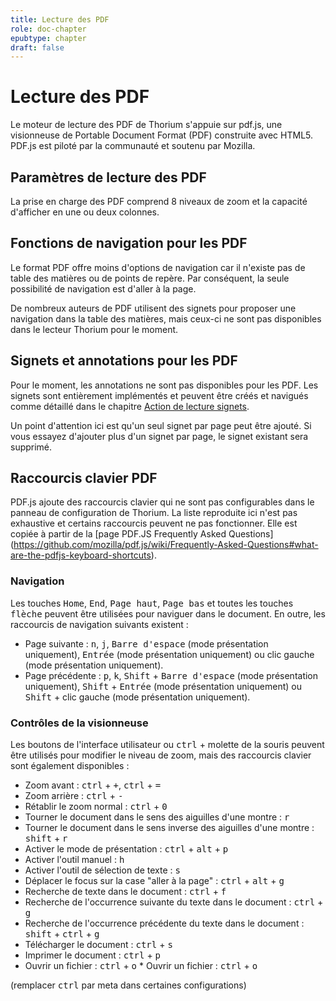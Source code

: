 ```yaml
---
title: Lecture des PDF
role: doc-chapter
epubtype: chapter
draft: false
---
```


# Lecture des PDF

Le moteur de lecture des PDF de Thorium s'appuie sur pdf.js, une visionneuse de Portable Document Format (PDF) construite avec HTML5. PDF.js est piloté par la communauté et soutenu par Mozilla.

## Paramètres de lecture des PDF

La prise en charge des PDF comprend 8 niveaux de zoom et la capacité d'afficher en une ou deux colonnes.

## Fonctions de navigation pour les PDF

Le format PDF offre moins d'options de navigation car il n'existe pas de table des matières ou de points de repère. Par conséquent, la seule possibilité de navigation est d'aller à la page.

De nombreux auteurs de PDF utilisent des signets pour proposer une navigation dans la table des matières, mais ceux-ci ne sont pas disponibles dans le lecteur Thorium pour le moment.

## Signets et annotations pour les PDF

Pour le moment, les annotations ne sont pas disponibles pour les PDF. Les signets sont entièrement implémentés et peuvent être créés et navigués comme détaillé dans le chapitre [Action de lecture signets](../230_bookmarks/index.xhtml).

Un point d'attention ici est qu'un seul signet par page peut être ajouté. Si vous essayez d'ajouter plus d'un signet par page, le signet existant sera supprimé.

## Raccourcis clavier PDF

PDF.js ajoute des raccourcis clavier qui ne sont pas configurables dans le panneau de configuration de Thorium. La liste reproduite ici n'est pas exhaustive et certains raccourcis peuvent ne pas fonctionner. Elle est copiée à partir de la [page PDF.JS Frequently Asked Questions] (https://github.com/mozilla/pdf.js/wiki/Frequently-Asked-Questions#what-are-the-pdfjs-keyboard-shortcuts).

### Navigation

Les touches <kbd>Home</kbd>, <kbd>End</kbd>, <kbd>Page haut</kbd>, <kbd>Page bas</kbd> et toutes les touches <kbd>flèche</kbd> peuvent être utilisées pour naviguer dans le document. En outre, les raccourcis de navigation suivants existent :

* Page suivante : <kbd>n</kbd>, <kbd>j</kbd>, <kbd>Barre d'espace</kbd> (mode présentation uniquement), <kbd>Entrée</kbd> (mode présentation uniquement) ou clic gauche (mode présentation uniquement).
* Page précédente : <kbd>p</kbd>, <kbd>k</kbd>, <kbd>Shift</kbd> + <kbd>Barre d'espace</kbd> (mode présentation uniquement), <kbd>Shift</kbd> + <kbd>Entrée</kbd> (mode présentation uniquement) ou <kbd>Shift</kbd> + clic gauche (mode présentation uniquement).

### Contrôles de la visionneuse

Les boutons de l'interface utilisateur ou <kbd>ctrl</kbd> + molette de la souris peuvent être utilisés pour modifier le niveau de zoom, mais des raccourcis clavier sont également disponibles :

* Zoom avant : <kbd>ctrl</kbd> + <kbd>+</kbd>, <kbd>ctrl</kbd> + <kbd>=</kbd>
* Zoom arrière : <kbd>ctrl</kbd> + <kbd>-</kbd>
* Rétablir le zoom normal : <kbd>ctrl</kbd> + <kbd>0</kbd>
* Tourner le document dans le sens des aiguilles d'une montre : <kbd>r</kbd>
* Tourner le document dans le sens inverse des aiguilles d'une montre : <kbd>shift</kbd> + <kbd>r</kbd>
* Activer le mode de présentation : <kbd>ctrl</kbd> + <kbd>alt</kbd> + <kbd>p</kbd>
* Activer l'outil manuel : <kbd>h</kbd>
* Activer l'outil de sélection de texte : <kbd>s</kbd>
* Déplacer le focus sur la case "aller à la page" : <kbd>ctrl</kbd> + <kbd>alt</kbd> + <kbd>g</kbd>
* Recherche de texte dans le document : <kbd>ctrl</kbd> + <kbd>f</kbd>
* Recherche de l'occurrence suivante du texte dans le document : <kbd>ctrl</kbd> + <kbd>g</kbd>
* Recherche de l'occurrence précédente du texte dans le document : <kbd>shift</kbd> + <kbd>ctrl</kbd> + <kbd>g</kbd>
* Télécharger le document : <kbd>ctrl</kbd> + <kbd>s</kbd>
* Imprimer le document : <kbd>ctrl</kbd> + <kbd>p</kbd>
* Ouvrir un fichier : <kbd>ctrl</kbd> + <kbd>o</kbd> * Ouvrir un fichier : <kbd>ctrl</kbd> + <kbd>o</kbd>

(remplacer <kbd>ctrl</kbd> par meta dans certaines configurations)